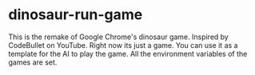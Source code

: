 # dinosaur-run-game
This is the remake of Google Chrome's dinosaur game. Inspired by CodeBullet on YouTube. Right now its just a game. You can use it as a template for the AI to play the game. All the environment variables of the games are set.
